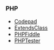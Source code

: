 ### PHP

* [Codepad](http://codepad.org)
* [ExtendsClass](https://extendsclass.com/php.html)
* [PHPFiddle](http://phpfiddle.org)
* [PHPTester](http://phptester.net)

